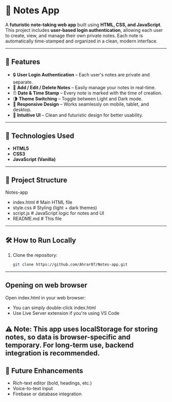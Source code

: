 # 📝 Notes App

A **futuristic note-taking web app** built using **HTML, CSS, and JavaScript**. This project includes **user-based login authentication**, allowing each user to create, view, and manage their own private notes. Each note is automatically time-stamped and organized in a clean, modern interface.

---

## 🚀 Features

- 🔒 **User Login Authentication** – Each user's notes are private and separate.
- 📝 **Add / Edit / Delete Notes** – Easily manage your notes in real-time.
- ⏰ **Date & Time Stamp** – Every note is marked with the time of creation.
- 🌗 **Theme Switching** – Toggle between Light and Dark mode.
- 📱 **Responsive Design** – Works seamlessly on mobile, tablet, and desktop.
- 🧠 **Intuitive UI** – Clean and futuristic design for better usability.

---

## 🧰 Technologies Used

- **HTML5**
- **CSS3**
- **JavaScript (Vanilla)**

---

## 📁 Project Structure

Notes-app

- index.html # Main HTML file
- style.css # Styling (light + dark themes)
- script.js # JavaScript logic for notes and UI
- README.md # This file

---

## 🛠️ How to Run Locally

1. Clone the repository:
   ```bash
   git clone https://github.com/Ahrar07/Notes-app.git
---
## Opening on web browser
Open index.html in your web browser:

- You can simply double-click index.html
- Use Live Server extension if you're using VS Code

⚠️ Note: This app uses localStorage for storing notes, so data is browser-specific and temporary. For long-term use, backend integration is recommended.
---
## 🧠 Future Enhancements
- Rich-text editor (bold, headings, etc.)
- Voice-to-text input
- Firebase or database integration

